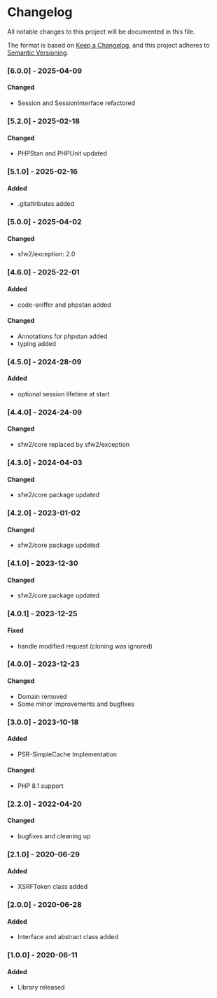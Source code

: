 # Changelog
All notable changes to this project will be documented in this file.

The format is based on [Keep a Changelog](https://keepachangelog.com/en/1.0.0/),
and this project adheres to [Semantic Versioning](https://semver.org/spec/v2.0.0.html).

### [6.0.0] - 2025-04-09
#### Changed
- Session and SessionInterface refactored

### [5.2.0] - 2025-02-18
#### Changed
- PHPStan and PHPUnit updated

### [5.1.0] - 2025-02-16
#### Added
- .gitattributes added

### [5.0.0] - 2025-04-02
#### Changed
- sfw2/exception: 2.0

### [4.6.0] - 2025-22-01
#### Added
- code-sniffer and phpstan added

#### Changed
- Annotations for phpstan added
- typing added

### [4.5.0] - 2024-28-09
#### Added
- optional session lifetime at start

### [4.4.0] - 2024-24-09
#### Changed
- sfw2/core replaced by sfw2/exception

### [4.3.0] - 2024-04-03
#### Changed
- sfw2/core package updated

### [4.2.0] - 2023-01-02
#### Changed
- sfw2/core package updated

### [4.1.0] - 2023-12-30
#### Changed
- sfw2/core package updated

### [4.0.1] - 2023-12-25
#### Fixed
- handle modified request (cloning was ignored)

### [4.0.0] - 2023-12-23
#### Changed
- Domain removed
- Some minor improvements and bugfixes

### [3.0.0] - 2023-10-18
#### Added 
- PSR-SimpleCache Implementation

#### Changed
- PHP 8.1 support

### [2.2.0] - 2022-04-20
#### Changed
- bugfixes and cleaning up

### [2.1.0] - 2020-06-29
#### Added
- XSRFToken class added

### [2.0.0] - 2020-06-28
#### Added
- Interface and abstract class added

### [1.0.0] - 2020-06-11
#### Added
- Library released
